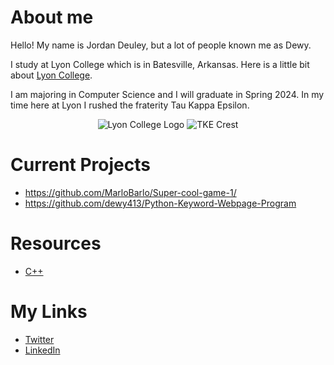 # About me

Hello! My name is Jordan Deuley, but a lot of people known me as Dewy.

I study at Lyon College which is in Batesville, Arkansas. Here is a little bit about [Lyon College](https://en.wikipedia.org/wiki/Lyon_College).

I am majoring in Computer Science and I will graduate in Spring 2024. In my time here at Lyon I rushed the fraterity Tau Kappa Epsilon. 

<p align="center">
  <img src="https://user-images.githubusercontent.com/114099341/206761578-3e4e2852-7766-4d81-8d57-289d0255b5cd.png" alt="Lyon College Logo"/>
  <img src="https://user-images.githubusercontent.com/114099341/206761743-3f2c0dc1-6ecb-46a7-b3d4-24d2b8c1aedf.png" alt="TKE Crest"/>
</p>

# Current Projects
- https://github.com/MarloBarlo/Super-cool-game-1/
- https://github.com/dewy413/Python-Keyword-Webpage-Program



# Resources

- [C++](https://github.com/dewy413/CPlusPlus)

# My Links
- [Twitter](https://twitter.com/Dewy413)
- [LinkedIn](https://www.linkedin.com/in/jordan-deuley-507848255/)

